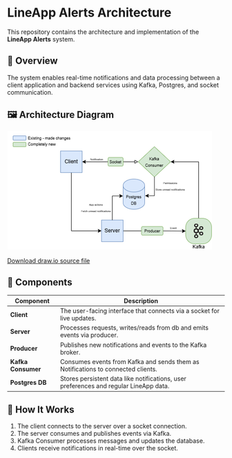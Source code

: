 # LineApp Alerts Architecture

This repository contains the architecture and implementation of the **LineApp Alerts** system.

## 📄 Overview

The system enables real-time notifications and data processing between a client application and backend services using Kafka, Postgres, and socket communication.

## 🖼️ Architecture Diagram

![System Architecture](LineAppAlerts.png)

[Download draw.io source file](LineAppAlerts.drawio)

## 🧩 Components

| Component         | Description                                                                 |
|------------------|-----------------------------------------------------------------------------|
| **Client**       | The user-facing interface that connects via a socket for live updates.     |
| **Server**       | Processes requests, writes/reads from db and emits events via producer.     |
| **Producer**     | Publishes new notifications and events to the Kafka broker.                |
| **Kafka Consumer**| Consumes events from Kafka and sends them as Notifications to connected clients.       |
| **Postgres DB**  | Stores persistent data like notifications, user preferences and regular LineApp data.     |

## 🚀 How It Works

1. The client connects to the server over a socket connection.
2. The server consumes and publishes events via Kafka.
3. Kafka Consumer processes messages and updates the database.
4. Clients receive notifications in real-time over the socket.
